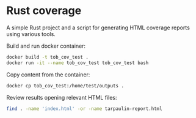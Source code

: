 # Rust coverage

A simple Rust project and a script for generating HTML coverage reports using various tools.

Build and run docker container:
```sh
docker build -t tob_cov_test .
docker run -it --name tob_cov_test tob_cov_test bash
```

Copy content from the container:
```sh
docker cp tob_cov_test:/home/test/outputs .
```

Review results opening relevant HTML files:
```sh
find . -name 'index.html' -or -name tarpaulin-report.html
```
